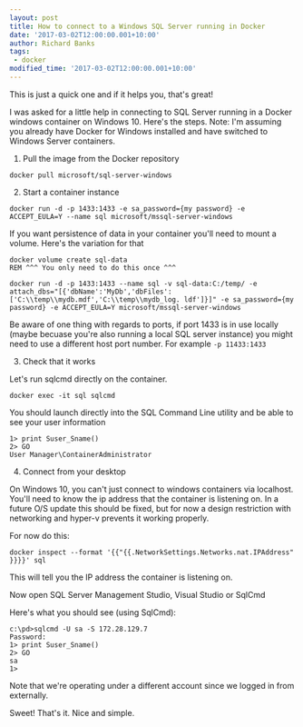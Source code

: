 ```yaml
---
layout: post
title: How to connect to a Windows SQL Server running in Docker
date: '2017-03-02T12:00:00.001+10:00'
author: Richard Banks
tags:
 - docker
modified_time: '2017-03-02T12:00:00.001+10:00'
---
```


This is just a quick one and if it helps you, that's great!

I was asked for a little help in connecting to SQL Server running in a Docker windows container on Windows 10. Here's the steps.
Note: I'm assuming you already have Docker for Windows installed and have switched to Windows Server containers.

1. Pull the image from the Docker repository

```
docker pull microsoft/sql-server-windows
```

2. Start a container instance

```
docker run -d -p 1433:1433 -e sa_password={my password} -e ACCEPT_EULA=Y --name sql microsoft/mssql-server-windows
```

If you want persistence of data in your container you'll need to mount a volume. Here's the variation for that

```
docker volume create sql-data 
REM ^^^ You only need to do this once ^^^

docker run -d -p 1433:1433 --name sql -v sql-data:C:/temp/ -e attach_dbs="[{'dbName':'MyDb','dbFiles':['C:\\temp\\mydb.mdf','C:\\temp\\mydb_log. ldf']}]" -e sa_password={my password} -e ACCEPT_EULA=Y microsoft/mssql-server-windows
```

Be aware of one thing with regards to ports, if port 1433 is in use locally (maybe becuase you're also running a local SQL server instance) you might need to use a different host port number. For example `-p 11433:1433`

3. Check that it works

Let's run sqlcmd directly on the container.

```
docker exec -it sql sqlcmd
```

You should launch directly into the SQL Command Line utility and be able to see your user information

```
1> print Suser_Sname()
2> GO
User Manager\ContainerAdministrator
```

4. Connect from your desktop

On Windows 10, you can't just connect to windows containers via localhost. You'll need to know the ip address that the container is listening on. In a future O/S update this should be fixed, but for now a design restriction with networking and hyper-v prevents it working properly.

For now do this:

```
docker inspect --format '{{"{{.NetworkSettings.Networks.nat.IPAddress" }}}}' sql
```

This will tell you the IP address the container is listening on.

Now open SQL Server Management Studio, Visual Studio or SqlCmd

Here's what you should see (using SqlCmd):

```
c:\pd>sqlcmd -U sa -S 172.28.129.7
Password:
1> print Suser_Sname()
2> GO
sa
1>
```

Note that we're operating under a different account since we logged in from externally.

Sweet! That's it. Nice and simple.